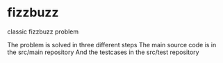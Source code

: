 # fizzbuzz
classic fizzbuzz problem

The problem is solved in three different steps
The main source code is in the src/main repository
And the testcases in the src/test repository
